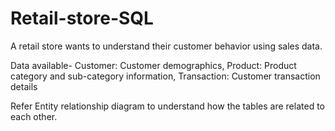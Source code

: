 # Retail-store-SQL

A retail store wants to understand their customer behavior using sales data. 

Data available- 
Customer: Customer demographics, 
Product: Product category and sub-category information, 
Transaction: Customer transaction details

Refer Entity relationship diagram to understand how the tables are related to each other.
